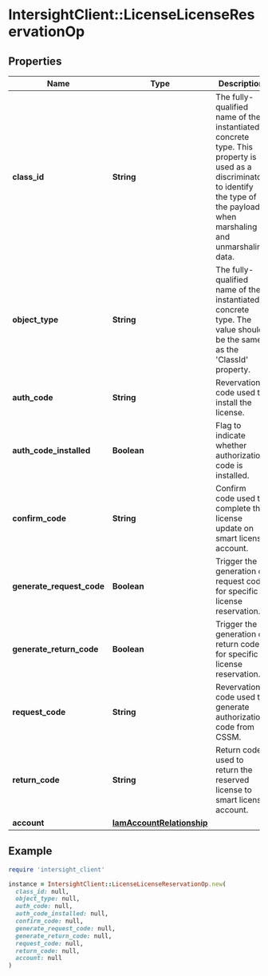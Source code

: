# IntersightClient::LicenseLicenseReservationOp

## Properties

| Name | Type | Description | Notes |
| ---- | ---- | ----------- | ----- |
| **class_id** | **String** | The fully-qualified name of the instantiated, concrete type. This property is used as a discriminator to identify the type of the payload when marshaling and unmarshaling data. | [default to &#39;license.LicenseReservationOp&#39;] |
| **object_type** | **String** | The fully-qualified name of the instantiated, concrete type. The value should be the same as the &#39;ClassId&#39; property. | [default to &#39;license.LicenseReservationOp&#39;] |
| **auth_code** | **String** | Revervation code used to install the license. | [optional] |
| **auth_code_installed** | **Boolean** | Flag to indicate whether authorization code is installed. | [optional][readonly] |
| **confirm_code** | **String** | Confirm code used to complete the license update on smart license account. | [optional][readonly] |
| **generate_request_code** | **Boolean** | Trigger the generation of request code for specific license reservation. | [optional] |
| **generate_return_code** | **Boolean** | Trigger the generation of return code for specific license reservation. | [optional] |
| **request_code** | **String** | Revervation code used to generate authorization code from CSSM. | [optional][readonly] |
| **return_code** | **String** | Return code used to return the reserved license to smart license account. | [optional][readonly] |
| **account** | [**IamAccountRelationship**](IamAccountRelationship.md) |  | [optional] |

## Example

```ruby
require 'intersight_client'

instance = IntersightClient::LicenseLicenseReservationOp.new(
  class_id: null,
  object_type: null,
  auth_code: null,
  auth_code_installed: null,
  confirm_code: null,
  generate_request_code: null,
  generate_return_code: null,
  request_code: null,
  return_code: null,
  account: null
)
```

